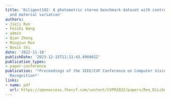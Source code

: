 ```yaml
---
title: 'Diligent102: A photometric stereo benchmark dataset with controlled shape
  and material variation'
authors:
- Jieji Ren
- Feishi Wang
- admin
- Qian Zheng
- Mingjun Ren
- Boxin Shi
date: '2022-11-18'
publishDate: '2023-12-15T11:11:43.496002Z'
publication_types:
- paper-conference
publication: '*Proceedings of the IEEE/CVF Conference on Computer Vision and Pattern
  Recognition*'
links:
- name: pdf
  url: https://openaccess.thecvf.com/content/CVPR2022/papers/Ren_DiLiGenT102_A_Photometric_Stereo_Benchmark_Dataset_With_Controlled_Shape_and_CVPR_2022_paper.pdf
---
```


